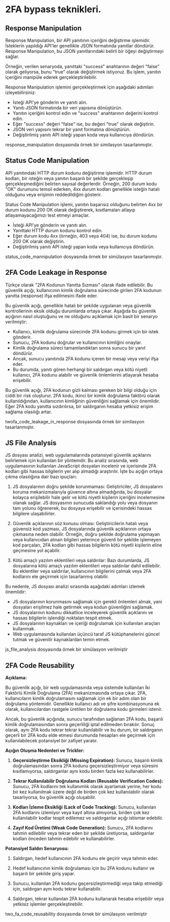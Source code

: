 # 2FA bypass teknikleri.

## Response Manipulation
Response Manipulation, bir API yanıtının içeriğini değiştirme işlemidir. İsteklerin yapıldığı API'ler genellikle JSON formatında yanıtlar döndürür. Response Manipulation, bu JSON yanıtlarındaki belirli bir öğeyi değiştirmeyi sağlar.

Örneğin, verilen senaryoda, yanıttaki "success" anahtarının değeri "false" olarak geliyorsa, bunu "true" olarak değiştirmek istiyoruz. Bu işlem, yanıtın içeriğini manipüle ederek gerçekleştirilebilir.

Response Manipulation işlemini gerçekleştirmek için aşağıdaki adımları izleyebilirsiniz:

- İsteği API'ye gönderin ve yanıtı alın.
- Yanıtı JSON formatında bir veri yapısına dönüştürün.
- Yanıtın içeriğini kontrol edin ve "success" anahtarının değerini kontrol edin.
- Eğer "success" değeri "false" ise, bu değeri "true" olarak değiştirin.
- JSON veri yapısını tekrar bir yanıt formatına dönüştürün.
- Değiştirilmiş yanıtı API isteği yapan koda veya kullanıcıya döndürün.

response_manipulation dosyasında örnek bir similasyon tasarlanmıştır.

## Status Code Manipulation
API yanıtındaki HTTP durum kodunu değiştirme işlemidir. HTTP durum kodları, bir isteğin veya yanıtın başarılı bir şekilde gerçekleşip gerçekleşmediğini belirten sayısal değerlerdir. Örneğin, 200 durum kodu "OK" durumunu temsil ederken, 4xx durum kodları genellikle isteğin hatalı olduğunu veya erişimin reddedildiğini gösterir.

Status Code Manipulation işlemi, yanıtın başarısız olduğunu belirten 4xx bir durum kodunu 200 OK olarak değiştirerek, kısıtlamaları atlayıp atlayamayacağımızı test etmeyi amaçlar.

- İsteği API'ye gönderin ve yanıtı alın.
- Yanıttaki HTTP durum kodunu kontrol edin.
- Eğer durum kodu 4xx (örneğin, 403 veya 404) ise, bu durum kodunu 200 OK olarak değiştirin.
- Değiştirilmiş yanıtı API isteği yapan koda veya kullanıcıya döndürün.

status_code_mannipulation dosyasında örnek bir simülasyon tasarlanmıştır.

## 2FA Code Leakage in Response

Türkçe olarak "2FA Kodunun Yanıtta Sızması" olarak ifade edilebilir. Bu güvenlik açığı, kullanıcının kimlik doğrulama sürecinde girilen 2FA kodunun yanıtta (response) ifşa edilmesini ifade eder.

Bu güvenlik açığı, genellikle hatalı bir şekilde uygulanan veya güvenlik kontrollerinin eksik olduğu durumlarda ortaya çıkar. Aşağıda bu güvenlik açığının nasıl oluştuğunu ve ne olduğunu açıklamak için basit bir senaryo verilmiştir:

- Kullanıcı, kimlik doğrulama sürecinde 2FA kodunu girmek için bir istek gönderir.
- Sunucu, 2FA kodunu doğrular ve kullanıcının kimliğini onaylar.
- Kimlik doğrulama süreci tamamlandıktan sonra sunucu bir yanıt döndürür.
- Ancak, sunucu yanıtında 2FA kodunu içeren bir mesajı veya veriyi ifşa eder.
- Bu durumda, yanıtı gören herhangi bir saldırgan veya kötü niyetli kullanıcı, 2FA kodunu alabilir ve güvenlik önlemlerini atlayarak hesaba erişebilir.

Bu güvenlik açığı, 2FA kodunun gizli kalması gereken bir bilgi olduğu için ciddi bir risk oluşturur. 2FA kodu, ikinci bir kimlik doğrulama faktörü olarak kullanıldığından, kullanıcının kimliğinin güvenliğini sağlamak için önemlidir. Eğer 2FA kodu yanıtta sızdırılırsa, bir saldırganın hesaba yetkisiz erişim sağlama olasılığı artar.

twofa_code_leakage_in_response dosyasında örnek bir similasyon tasarlanmıştır.

## JS File Analysis


JS dosyası analizi, web uygulamalarında potansiyel güvenlik açıklarını belirlemek için kullanılan bir yöntemdir. Bu analiz sırasında, web uygulamasının kullanılan JavaScript dosyaları incelenir ve içerisinde 2FA kodları gibi hassas bilgilerin yer alıp almadığı araştırılır. İşte bu açığın ortaya çıkma olasılığına dair bazı ipuçları:

1.  JS dosyalarının doğru şekilde korunmaması: Geliştiriciler, JS dosyalarını koruma mekanizmalarıyla güvence altına almadığında, bu dosyalar kolayca erişilebilir hale gelir ve kötü niyetli kişilerin içeriğini incelemesine olanak sağlar. JS dosyasının sunucuda saklandığı yolu veya dosyanın tam yolunu öğrenerek, bu dosyaya erişebilir ve içerisindeki hassas bilgilere ulaşabilirler.
    
2.  Güvenlik açıklarının söz konusu olması: Geliştiricilerin hatalı veya güvensiz kod yazması, JS dosyalarında güvenlik açıklarının ortaya çıkmasına neden olabilir. Örneğin, doğru şekilde doğrulama yapmayan veya kullanıcıdan alınan bilgileri yeterince güvenli bir şekilde işlemeyen kod parçaları, 2FA kodları gibi hassas bilgilerin kötü niyetli kişilerin eline geçmesine yol açabilir.
    
3.  Kötü amaçlı yazılım eklentileri veya saldırılar: Bazı durumlarda, JS dosyalarına kötü amaçlı yazılım eklentileri veya saldırılar dahil edilebilir. Bu eklentiler veya saldırılar, kullanıcının bilgilerini çalmak veya 2FA kodlarını ele geçirmek için tasarlanmış olabilir.
    

Bu nedenle, JS dosyası analizi sırasında aşağıdaki adımları izlemek önemlidir:

-   JS dosyalarının korunmasını sağlamak için gerekli önlemleri almak, yani dosyaları erişilmez hale getirmek veya kodun güvenliğini sağlamak.
-   JS dosyalarının kodunu dikkatlice inceleyerek güvenlik açıklarını ve hassas bilgilerin işlendiği noktaları tespit etmek.
-   JS dosyalarının kaynakları ve içeriği doğrulamak için kullanılan araçları kullanmak.
-   Web uygulamasında kullanılan üçüncü taraf JS kütüphanelerini güncel tutmak ve güvenilir kaynaklardan temin etmek.

js_file_analysis dosyasında örnek bir simülasyon verilmiştir

## 2FA Code Reusability

**Açıklama:**

Bu güvenlik açığı, bir web uygulamasında veya sistemde kullanılan İki Faktörlü Kimlik Doğrulama (2FA) mekanizmasında ortaya çıkar. 2FA, kullanıcıların kimlik doğrulamasını sağlamak için ek bir adım olan bir doğrulama yöntemidir. Genellikle kullanıcı adı ve şifre kombinasyonuna ek olarak, kullanıcılardan rastgele üretilen bir doğrulama kodu girmeleri istenir.

Ancak, bu güvenlik açığında, sunucu tarafından sağlanan 2FA kodu, başarılı kimlik doğrulamasından sonra geçerliliği iptal edilmeden bırakılır. Sonuç olarak, aynı 2FA kodu tekrar tekrar kullanılabilir ve bu durum, bir saldırganın geçerli bir 2FA kodu elde etmesi durumunda hesapları ele geçirmek için kullanılabilecek potansiyel bir zafiyet yaratır.

**Açığın Oluşma Nedenleri ve Trickler:**

1.  **Geçersizleştirme Eksikliği (Missing Expiration):** Sunucu, başarılı kimlik doğrulamasından sonra 2FA kodunu geçersizleştirmiyor veya süresini kısıtlamıyorsa, saldırganlar aynı kodu birden fazla kez kullanabilirler.
    
2.  **Tekrar Kullanılabilir Doğrulama Kodları (Reusable Verification Codes):** Sunucu, 2FA kodlarını tek kullanımlık olarak ayarlamak yerine, her kodu bir kez kullanılmak üzere değil de birden çok kez kullanılabilir olarak tasarlıyorsa, bu güvenlik açığı oluşabilir.
    
3.  **Kodları İzleme Eksikliği (Lack of Code Tracking):** Sunucu, kullanılan 2FA kodlarını izlemiyor veya kayıt altına almıyorsa, birden çok kez kullanılabilir kodlar tespit edilemez ve saldırganlar açığı istismar edebilir.
    
4.  **Zayıf Kod Üretimi (Weak Code Generation):** Sunucu, 2FA kodlarını tahmin edilebilir veya tekrar eden bir şekilde üretiyorsa, saldırganlar kodları önceden tahmin edebilir ve kullanabilirler.
    

**Potansiyel Saldırı Senaryosu:**

1.  Saldırgan, hedef kullanıcının 2FA kodunu ele geçirir veya tahmin eder.
    
2.  Hedef kullanıcının kimlik doğrulaması için bu 2FA kodunu kullanır ve başarılı bir şekilde giriş yapar.
    
3.  Sunucu, kullanılan 2FA kodunu geçersizleştirmediği veya takip etmediği için, saldırgan aynı kodu tekrar kullanabilir.
    
4.  Saldırgan, tekrar kullanılan 2FA kodunu kullanarak hesaba erişebilir veya yetkisiz işlemler gerçekleştirebilir.
    
two_fa_code_reusability dosyasında örnek bir simülasyon verilmiştir


